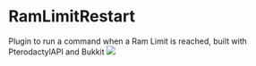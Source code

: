 # RamLimitRestart
Plugin to run a command when a Ram Limit is reached, built with PterodactylAPI and Bukkit
[![](https://jitpack.io/v/Angelillo15/RamLimitRestart.svg)](https://jitpack.io/#Angelillo15/RamLimitRestart)
